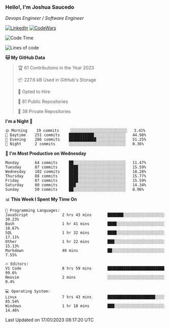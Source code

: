 ### Hello!, I'm Joshua Saucedo
*Devops Engineer / Software Engineer*  

[![LinkedIn](https://img.shields.io/badge/LinkedIn-0073b1?logo=linkedin&style=flat-square&logoColor=white)](https://www.linkedin.com/in/joshua-nathanael-saucedo-uriarte-bb0336169/)
[![CodeWars](https://www.codewars.com/users/joshuansu0897/badges/micro)](https://www.codewars.com/users/joshuansu0897)

<!--START_SECTION:waka-->
![Code Time](http://img.shields.io/badge/Code%20Time-344%20hrs%2051%20mins-blue)

![Lines of code](https://img.shields.io/badge/From%20Hello%20World%20I%27ve%20Written-1%20Million%20lines%20of%20code-blue)

**🐱 My GitHub Data** 

> 🏆 61 Contributions in the Year 2023
 > 
> 📦 227.6 kB Used in GitHub's Storage 
 > 
> 💼 Opted to Hire
 > 
> 📜 81 Public Repositories 
 > 
> 🔑 38 Private Repositories  
 > 
**I'm a Night 🦉** 

```text
🌞 Morning    19 commits     ░░░░░░░░░░░░░░░░░░░░░░░░░   3.41% 
🌆 Daytime    251 commits    ███████████░░░░░░░░░░░░░░   44.98% 
🌃 Evening    286 commits    ████████████░░░░░░░░░░░░░   51.25% 
🌙 Night      2 commits      ░░░░░░░░░░░░░░░░░░░░░░░░░   0.36%

```
📅 **I'm Most Productive on Wednesday** 

```text
Monday       64 commits     ██░░░░░░░░░░░░░░░░░░░░░░░   11.47% 
Tuesday      87 commits     ████░░░░░░░░░░░░░░░░░░░░░   15.59% 
Wednesday    102 commits    ████░░░░░░░░░░░░░░░░░░░░░   18.28% 
Thursday     88 commits     ████░░░░░░░░░░░░░░░░░░░░░   15.77% 
Friday       87 commits     ████░░░░░░░░░░░░░░░░░░░░░   15.59% 
Saturday     80 commits     ███░░░░░░░░░░░░░░░░░░░░░░   14.34% 
Sunday       50 commits     ██░░░░░░░░░░░░░░░░░░░░░░░   8.96%

```


📊 **This Week I Spent My Time On** 

```text
💬 Programming Languages: 
JavaScript               2 hrs 43 mins       ███████░░░░░░░░░░░░░░░░░░   30.23% 
Bash                     1 hr 41 mins        ████░░░░░░░░░░░░░░░░░░░░░   18.67% 
SQL                      1 hr 32 mins        ████░░░░░░░░░░░░░░░░░░░░░   17.11% 
Other                    1 hr 22 mins        ███░░░░░░░░░░░░░░░░░░░░░░   15.13% 
Markdown                 40 mins             ██░░░░░░░░░░░░░░░░░░░░░░░   7.55%

🔥 Editors: 
VS Code                  8 hrs 59 mins       █████████████████████████   99.6% 
Neovim                   2 mins              ░░░░░░░░░░░░░░░░░░░░░░░░░   0.4%

💻 Operating System: 
Linux                    7 hrs 43 mins       █████████████████████░░░░   85.54% 
Windows                  1 hr 18 mins        ███░░░░░░░░░░░░░░░░░░░░░░   14.46%

```


 Last Updated on 17/01/2023 08:17:20 UTC
<!--END_SECTION:waka-->
